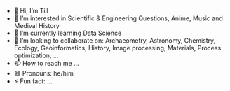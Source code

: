 - 👋 Hi, I’m Till
- 👀 I’m interested in Scientific & Engineering Questions, Anime, Music and Medival History
- 🌱 I’m currently learning Data Science
- 💞️ I’m looking to collaborate on: 
Archaeometry, Astronomy, Chemistry, Ecology, Geoinformatics, History, Image processing, Materials, Process optimization, ...
- 📫 How to reach me ...
- 😄 Pronouns: he/him
- ⚡ Fun fact: ...

<!---
teajung/teajung is a ✨ special ✨ repository because its `README.md` (this file) appears on your GitHub profile.
You can click the Preview link to take a look at your changes.
--->
